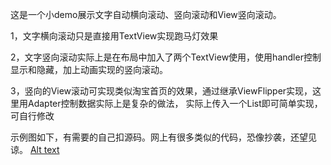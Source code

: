  这是一个小demo展示文字自动横向滚动、竖向滚动和View竖向滚动。

 1，文字横向滚动只是直接用TextView实现跑马灯效果

 2，文字竖向滚动实际上是在布局中加入了两个TextView使用，使用handler控制显示和隐藏，加上动画实现的竖向滚动。

 3，竖向的View滚动可实现类似淘宝首页的效果，通过继承ViewFlipper实现，这里用Adapter控制数据实际上是复杂的做法，
 实际上传入一个List<View>即可简单实现，可自行修改

 示例图如下，有需要的自己扣源码。网上有很多类似的代码，恐像抄袭，还望见谅。
 [Alt text](https://github.com/leiyun/AutoScrollLayout/raw/master/01.gif)